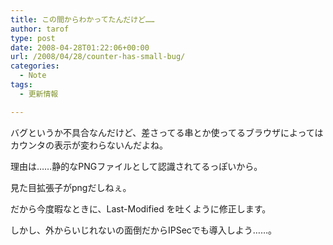 ```yaml
---
title: この間からわかってたんだけど……
author: tarof
type: post
date: 2008-04-28T01:22:06+00:00
url: /2008/04/28/counter-has-small-bug/
categories:
  - Note
tags:
  - 更新情報

---
```

バグというか不具合なんだけど、差さってる串とか使ってるブラウザによってはカウンタの表示が変わらないんだよね。
  
理由は……静的なPNGファイルとして認識されてるっぽいから。
  
見た目拡張子がpngだしねぇ。

だから今度暇なときに、Last-Modified を吐くように修正します。

しかし、外からいじれないの面倒だからIPSecでも導入しよう……。